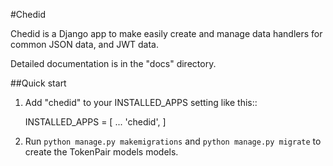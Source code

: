 #Chedid

Chedid is a Django app to make easily create and manage data handlers for common JSON data,
and JWT data.

Detailed documentation is in the "docs" directory.

##Quick start


1. Add "chedid" to your INSTALLED_APPS setting like this::

    INSTALLED_APPS = [
        ...
        'chedid',
    ]


3. Run ``python manage.py makemigrations`` and ``python manage.py migrate`` to create the TokenPair models models.
